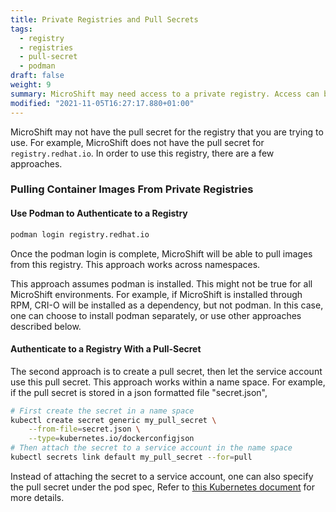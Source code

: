 ```yaml
---
title: Private Registries and Pull Secrets
tags:
  - registry
  - registries
  - pull-secret
  - podman
draft: false
weight: 9
summary: MicroShift may need access to a private registry. Access can be granted from registry login or from a pull-secret.
modified: "2021-11-05T16:27:17.880+01:00"
---
```


MicroShift may not have the pull secret for the registry that you are trying to use. For example, MicroShift does
not have the pull secret for `registry.redhat.io`. In order to use this registry, there are a few approaches.

### Pulling Container Images From Private Registries

#### Use Podman to Authenticate to a Registry

```sh
podman login registry.redhat.io
```

Once the podman login is complete, MicroShift will be able to pull images from this registry. This approach works across namespaces.

This approach assumes podman is installed. This might not be true for all MicroShift environments. For example,
if MicroShift is installed through RPM, CRI-O will be installed as a dependency, but not podman. In this case,
one can choose to install podman separately, or use other approaches described below.

#### Authenticate to a Registry With a Pull-Secret

The second approach is to create a pull secret, then let the service account use this pull secret. This approach works within a name space. For example, if the pull secret is stored in a json formatted file "secret.json",

```sh
# First create the secret in a name space
kubectl create secret generic my_pull_secret \
    --from-file=secret.json \
    --type=kubernetes.io/dockerconfigjson
# Then attach the secret to a service account in the name space
kubectl secrets link default my_pull_secret --for=pull
```

Instead of attaching the secret to a service account, one can also specify the pull secret under the pod spec, Refer to [this Kubernetes document](https://kubernetes.io/docs/tasks/configure-pod-container/pull-image-private-registry/) for more details.
